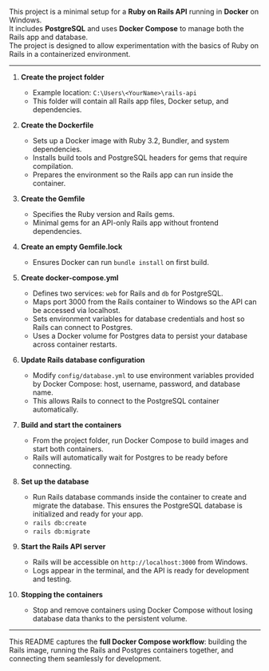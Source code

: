 This project is a minimal setup for a **Ruby on Rails API** running in **Docker** on Windows.  
It includes **PostgreSQL** and uses **Docker Compose** to manage both the Rails app and database.  
The project is designed to allow experimentation with the basics of Ruby on Rails in a containerized environment.

---

1. **Create the project folder**  
   - Example location: `C:\Users\<YourName>\rails-api`  
   - This folder will contain all Rails app files, Docker setup, and dependencies.

2. **Create the Dockerfile**  
   - Sets up a Docker image with Ruby 3.2, Bundler, and system dependencies.  
   - Installs build tools and PostgreSQL headers for gems that require compilation.  
   - Prepares the environment so the Rails app can run inside the container.

3. **Create the Gemfile**  
   - Specifies the Ruby version and Rails gems.  
   - Minimal gems for an API-only Rails app without frontend dependencies.  

4. **Create an empty Gemfile.lock**  
   - Ensures Docker can run `bundle install` on first build.  

5. **Create docker-compose.yml**  
   - Defines two services: `web` for Rails and `db` for PostgreSQL.  
   - Maps port 3000 from the Rails container to Windows so the API can be accessed via localhost.  
   - Sets environment variables for database credentials and host so Rails can connect to Postgres.  
   - Uses a Docker volume for Postgres data to persist your database across container restarts.  

6. **Update Rails database configuration**  
   - Modify `config/database.yml` to use environment variables provided by Docker Compose: host, username, password, and database name.  
   - This allows Rails to connect to the PostgreSQL container automatically.  

7. **Build and start the containers**  
   - From the project folder, run Docker Compose to build images and start both containers.  
   - Rails will automatically wait for Postgres to be ready before connecting.  

8. **Set up the database**  
   - Run Rails database commands inside the container to create and migrate the database. This ensures the PostgreSQL database is initialized and ready for your app.
   - `rails db:create`
   - `rails db:migrate`

9. **Start the Rails API server**  
   - Rails will be accessible on `http://localhost:3000` from Windows.  
   - Logs appear in the terminal, and the API is ready for development and testing.  

10. **Stopping the containers**  
    - Stop and remove containers using Docker Compose without losing database data thanks to the persistent volume.  

---

This README captures the **full Docker Compose workflow**: building the Rails image, running the Rails and Postgres containers together, and connecting them seamlessly for development.
